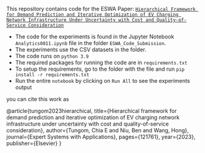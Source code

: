 This repository contains code for the ESWA Paper: [`Hierarchical Framework for Demand Prediction and Iterative Optimization of EV Charging Network Infrastructure Under Uncertainty with Cost and Quality-of-Service Consideration`](https://www.sciencedirect.com/science/article/pii/S0957417423022637)

- The code for the experiments is found in the Jupyter Notebook `Analytics0011.ipynb` file in the folder `ESWA_Code_Submission`.
- The experiments use the CSV datasets in the folder.
- The code runs on `python 3.9`
- The required packages for running the code are in `requirements.txt`
- To setup the requirements, go to the folder with the file and run `pip install -r requirements.txt`
- Run the entire `notebook` by clicking on `Run All` to see the experiments output

you can cite this work as

@article{tungom2023hierarchical,
  title={Hierarchical framework for demand prediction and iterative optimization of EV charging network infrastructure under uncertainty with cost and quality-of-service consideration},
  author={Tungom, Chia E and Niu, Ben and Wang, Hong},
  journal={Expert Systems with Applications},
  pages={121761},
  year={2023},
  publisher={Elsevier}
}
